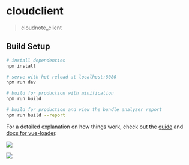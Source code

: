 # cloudclient

> cloudnote_client

## Build Setup

``` bash
# install dependencies
npm install

# serve with hot reload at localhost:8080
npm run dev

# build for production with minification
npm run build

# build for production and view the bundle analyzer report
npm run build --report
```


For a detailed explanation on how things work, check out the [guide](http://vuejs-templates.github.io/webpack/) and [docs for vue-loader](http://vuejs.github.io/vue-loader).

![](https://user-gold-cdn.xitu.io/2018/9/29/16625838f91158c8?w=1536&h=791&f=png&s=155240)

![](https://user-gold-cdn.xitu.io/2018/9/29/16625842db7226ff?w=1759&h=861&f=png&s=748564)
